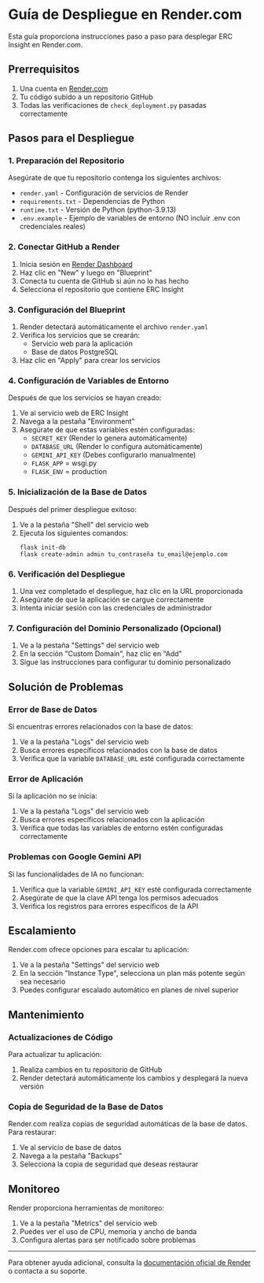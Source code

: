 # Guía de Despliegue en Render.com

Esta guía proporciona instrucciones paso a paso para desplegar ERC Insight en Render.com.

## Prerrequisitos

1. Una cuenta en [Render.com](https://render.com/)
2. Tu código subido a un repositorio GitHub
3. Todas las verificaciones de `check_deployment.py` pasadas correctamente

## Pasos para el Despliegue

### 1. Preparación del Repositorio

Asegúrate de que tu repositorio contenga los siguientes archivos:

- `render.yaml` - Configuración de servicios de Render
- `requirements.txt` - Dependencias de Python
- `runtime.txt` - Versión de Python (python-3.9.13)
- `.env.example` - Ejemplo de variables de entorno (NO incluir .env con credenciales reales)

### 2. Conectar GitHub a Render

1. Inicia sesión en [Render Dashboard](https://dashboard.render.com/)
2. Haz clic en "New" y luego en "Blueprint"
3. Conecta tu cuenta de GitHub si aún no lo has hecho
4. Selecciona el repositorio que contiene ERC Insight

### 3. Configuración del Blueprint

1. Render detectará automáticamente el archivo `render.yaml`
2. Verifica los servicios que se crearán:
   - Servicio web para la aplicación
   - Base de datos PostgreSQL
3. Haz clic en "Apply" para crear los servicios

### 4. Configuración de Variables de Entorno

Después de que los servicios se hayan creado:

1. Ve al servicio web de ERC Insight
2. Navega a la pestaña "Environment"
3. Asegúrate de que estas variables estén configuradas:
   - `SECRET_KEY` (Render lo genera automáticamente)
   - `DATABASE_URL` (Render lo configura automáticamente)
   - `GEMINI_API_KEY` (Debes configurarlo manualmente)
   - `FLASK_APP` = wsgi.py
   - `FLASK_ENV` = production

### 5. Inicialización de la Base de Datos

Después del primer despliegue exitoso:

1. Ve a la pestaña "Shell" del servicio web
2. Ejecuta los siguientes comandos:
   ```
   flask init-db
   flask create-admin admin tu_contraseña tu_email@ejemplo.com
   ```

### 6. Verificación del Despliegue

1. Una vez completado el despliegue, haz clic en la URL proporcionada
2. Asegúrate de que la aplicación se cargue correctamente
3. Intenta iniciar sesión con las credenciales de administrador

### 7. Configuración del Dominio Personalizado (Opcional)

1. Ve a la pestaña "Settings" del servicio web
2. En la sección "Custom Domain", haz clic en "Add"
3. Sigue las instrucciones para configurar tu dominio personalizado

## Solución de Problemas

### Error de Base de Datos

Si encuentras errores relacionados con la base de datos:

1. Ve a la pestaña "Logs" del servicio web
2. Busca errores específicos relacionados con la base de datos
3. Verifica que la variable `DATABASE_URL` esté configurada correctamente

### Error de Aplicación

Si la aplicación no se inicia:

1. Ve a la pestaña "Logs" del servicio web
2. Busca errores específicos relacionados con la aplicación
3. Verifica que todas las variables de entorno estén configuradas correctamente

### Problemas con Google Gemini API

Si las funcionalidades de IA no funcionan:

1. Verifica que la variable `GEMINI_API_KEY` esté configurada correctamente
2. Asegúrate de que la clave API tenga los permisos adecuados
3. Verifica los registros para errores específicos de la API

## Escalamiento

Render.com ofrece opciones para escalar tu aplicación:

1. Ve a la pestaña "Settings" del servicio web
2. En la sección "Instance Type", selecciona un plan más potente según sea necesario
3. Puedes configurar escalado automático en planes de nivel superior

## Mantenimiento

### Actualizaciones de Código

Para actualizar tu aplicación:

1. Realiza cambios en tu repositorio de GitHub
2. Render detectará automáticamente los cambios y desplegará la nueva versión

### Copia de Seguridad de la Base de Datos

Render.com realiza copias de seguridad automáticas de la base de datos. Para restaurar:

1. Ve al servicio de base de datos
2. Navega a la pestaña "Backups"
3. Selecciona la copia de seguridad que deseas restaurar

## Monitoreo

Render proporciona herramientas de monitoreo:

1. Ve a la pestaña "Metrics" del servicio web
2. Puedes ver el uso de CPU, memoria y ancho de banda
3. Configura alertas para ser notificado sobre problemas

---

Para obtener ayuda adicional, consulta la [documentación oficial de Render](https://render.com/docs) o contacta a su soporte.
